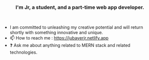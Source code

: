 <!-- <img src="https://raw.githubusercontent.com/DevJubr/DevJubr/main/e36ec678-7984-4cdd-8e4c-a3932772ff8e.gif" />
--> 

### <div align="center">I'm Jr, a student, and a part-time web app developer.</div>
<br/>    
 
  
- I am committed to unleashing my creative potential and will return shortly with something innovative and unique.
- 📫 How to reach me : https://jubayerjr.netlify.app
- ❓ Ask me about anything related to MERN stack and related technologies.




 

<br/>  
<br/>  
